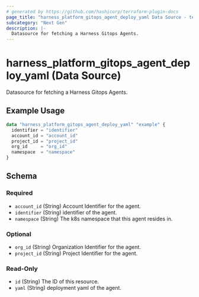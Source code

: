 ```yaml
---
# generated by https://github.com/hashicorp/terraform-plugin-docs
page_title: "harness_platform_gitops_agent_deploy_yaml Data Source - terraform-provider-harness"
subcategory: "Next Gen"
description: |-
  Datasource for fetching a Harness Gitops Agents.
---
```


# harness_platform_gitops_agent_deploy_yaml (Data Source)

Datasource for fetching a Harness Gitops Agents.

## Example Usage

```terraform
data "harness_platform_gitops_agent_deploy_yaml" "example" {
  identifier = "identifier"
  account_id = "account_id"
  project_id = "project_id"
  org_id     = "org_id"
  namespace  = "namespace"
}
```

<!-- schema generated by tfplugindocs -->
## Schema

### Required

- `account_id` (String) Account Identifier for the  agent.
- `identifier` (String) identifier of the agent.
- `namespace` (String) The k8s namespace that this agent resides in.

### Optional

- `org_id` (String) Organization Identifier for the agent.
- `project_id` (String) Project Identifier for the  agent.

### Read-Only

- `id` (String) The ID of this resource.
- `yaml` (String) deployment yaml of the agent.


